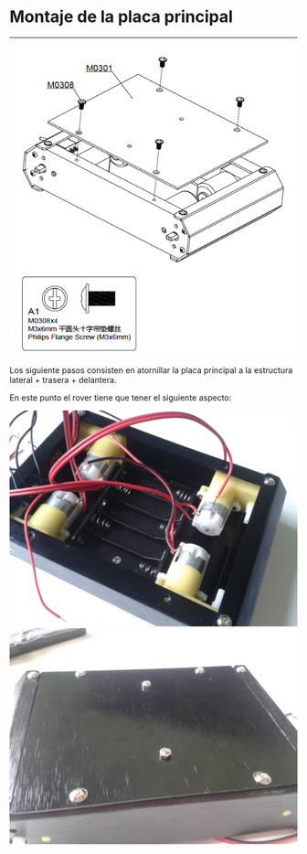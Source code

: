 # Montaje de la placa principal 

![base](../img/assembly_img/a_base.jpg)

Los siguiente pasos consisten en atornillar la placa principal a la estructura lateral + trasera + delantera.

En este punto el rover tiene que tener el siguiente aspecto:

![base](../img/assembly_img/a_base2.jpg)
![base](../img/assembly_img/a_base3.jpg)
